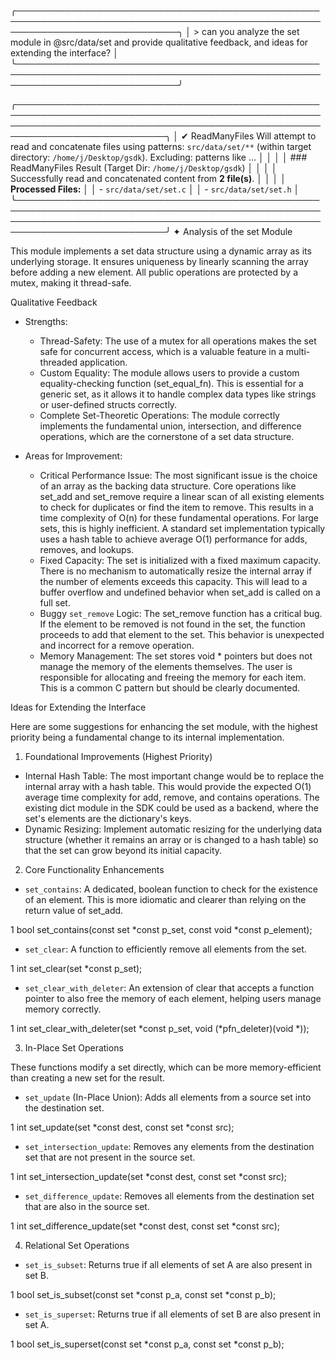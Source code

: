 ╭──────────────────────────────────────────────────────────────────────────────────────────────────────────────────────────────╮
│  > can you analyze the set module in @src/data/set and provide qualitative feedback, and ideas for extending the interface?  │
╰──────────────────────────────────────────────────────────────────────────────────────────────────────────────────────────────╯

 ╭──────────────────────────────────────────────────────────────────────────────────────────────────────────────────────────────────────────────────────────────────────────────╮
 │ ✔  ReadManyFiles Will attempt to read and concatenate files using patterns: `src/data/set/**` (within target directory: `/home/j/Desktop/gsdk`). Excluding: patterns like …  │
 │                                                                                                                                                                              │
 │    ### ReadManyFiles Result (Target Dir: `/home/j/Desktop/gsdk`)                                                                                                             │
 │                                                                                                                                                                              │
 │    Successfully read and concatenated content from **2 file(s)**.                                                                                                            │
 │                                                                                                                                                                              │
 │    **Processed Files:**                                                                                                                                                      │
 │    - `src/data/set/set.c`                                                                                                                                                    │
 │    - `src/data/set/set.h`                                                                                                                                                    │
 ╰──────────────────────────────────────────────────────────────────────────────────────────────────────────────────────────────────────────────────────────────────────────────╯
✦ Analysis of the set Module


  This module implements a set data structure using a dynamic array as its underlying storage. It ensures uniqueness by linearly scanning the array before adding a new
  element. All public operations are protected by a mutex, making it thread-safe.

  Qualitative Feedback


   * Strengths:
       * Thread-Safety: The use of a mutex for all operations makes the set safe for concurrent access, which is a valuable feature in a multi-threaded application.
       * Custom Equality: The module allows users to provide a custom equality-checking function (set_equal_fn). This is essential for a generic set, as it allows it to
         handle complex data types like strings or user-defined structs correctly.
       * Complete Set-Theoretic Operations: The module correctly implements the fundamental union, intersection, and difference operations, which are the cornerstone of a set
         data structure.


   * Areas for Improvement:
       * Critical Performance Issue: The most significant issue is the choice of an array as the backing data structure. Core operations like set_add and set_remove require a
         linear scan of all existing elements to check for duplicates or find the item to remove. This results in a time complexity of O(n) for these fundamental operations.
         For large sets, this is highly inefficient. A standard set implementation typically uses a hash table to achieve average O(1) performance for adds, removes, and
         lookups.
       * Fixed Capacity: The set is initialized with a fixed maximum capacity. There is no mechanism to automatically resize the internal array if the number of elements
         exceeds this capacity. This will lead to a buffer overflow and undefined behavior when set_add is called on a full set.
       * Buggy `set_remove` Logic: The set_remove function has a critical bug. If the element to be removed is not found in the set, the function proceeds to add that element
         to the set. This behavior is unexpected and incorrect for a remove operation.
       * Memory Management: The set stores void * pointers but does not manage the memory of the elements themselves. The user is responsible for allocating and freeing the
         memory for each item. This is a common C pattern but should be clearly documented.

  Ideas for Extending the Interface

  Here are some suggestions for enhancing the set module, with the highest priority being a fundamental change to its internal implementation.

  1. Foundational Improvements (Highest Priority)


   * Internal Hash Table: The most important change would be to replace the internal array with a hash table. This would provide the expected O(1) average time complexity for
     add, remove, and contains operations. The existing dict module in the SDK could be used as a backend, where the set's elements are the dictionary's keys.
   * Dynamic Resizing: Implement automatic resizing for the underlying data structure (whether it remains an array or is changed to a hash table) so that the set can grow
     beyond its initial capacity.

  2. Core Functionality Enhancements


   * `set_contains`: A dedicated, boolean function to check for the existence of an element. This is more idiomatic and clearer than relying on the return value of set_add.

   1     bool set_contains(const set *const p_set, const void *const p_element);

   * `set_clear`: A function to efficiently remove all elements from the set.

   1     int set_clear(set *const p_set);

   * `set_clear_with_deleter`: An extension of clear that accepts a function pointer to also free the memory of each element, helping users manage memory correctly.

   1     int set_clear_with_deleter(set *const p_set, void (*pfn_deleter)(void *));



  3. In-Place Set Operations

  These functions modify a set directly, which can be more memory-efficient than creating a new set for the result.

   * `set_update` (In-Place Union): Adds all elements from a source set into the destination set.


   1     int set_update(set *const dest, const set *const src);

   * `set_intersection_update`: Removes any elements from the destination set that are not present in the source set.


   1     int set_intersection_update(set *const dest, const set *const src);

   * `set_difference_update`: Removes all elements from the destination set that are also in the source set.

   1     int set_difference_update(set *const dest, const set *const src);


  4. Relational Set Operations


   * `set_is_subset`: Returns true if all elements of set A are also present in set B.

   1     bool set_is_subset(const set *const p_a, const set *const p_b);

   * `set_is_superset`: Returns true if all elements of set B are also present in set A.

   1     bool set_is_superset(const set *const p_a, const set *const p_b);